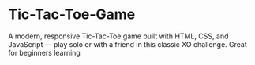 # Tic-Tac-Toe-Game
A modern, responsive Tic-Tac-Toe game built with HTML, CSS, and JavaScript — play solo or with a friend in this classic XO challenge. Great for beginners learning 
